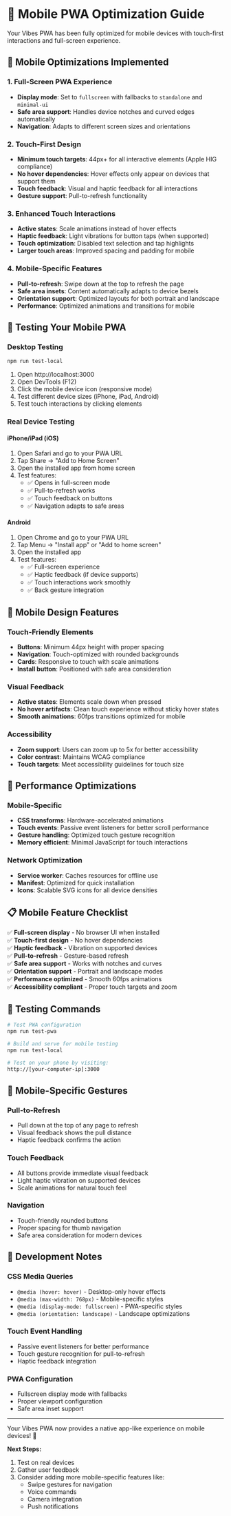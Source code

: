 # 📱 Mobile PWA Optimization Guide

Your Vibes PWA has been fully optimized for mobile devices with touch-first interactions and full-screen experience.

## 🎯 **Mobile Optimizations Implemented**

### **1. Full-Screen PWA Experience**
- **Display mode**: Set to `fullscreen` with fallbacks to `standalone` and `minimal-ui`
- **Safe area support**: Handles device notches and curved edges automatically
- **Navigation**: Adapts to different screen sizes and orientations

### **2. Touch-First Design**
- **Minimum touch targets**: 44px+ for all interactive elements (Apple HIG compliance)
- **No hover dependencies**: Hover effects only appear on devices that support them
- **Touch feedback**: Visual and haptic feedback for all interactions
- **Gesture support**: Pull-to-refresh functionality

### **3. Enhanced Touch Interactions**
- **Active states**: Scale animations instead of hover effects
- **Haptic feedback**: Light vibrations for button taps (when supported)
- **Touch optimization**: Disabled text selection and tap highlights
- **Larger touch areas**: Improved spacing and padding for mobile

### **4. Mobile-Specific Features**
- **Pull-to-refresh**: Swipe down at the top to refresh the page
- **Safe area insets**: Content automatically adapts to device bezels
- **Orientation support**: Optimized layouts for both portrait and landscape
- **Performance**: Optimized animations and transitions for mobile

## 🧪 **Testing Your Mobile PWA**

### **Desktop Testing**
```bash
npm run test-local
```
1. Open http://localhost:3000
2. Open DevTools (F12)
3. Click the mobile device icon (responsive mode)
4. Test different device sizes (iPhone, iPad, Android)
5. Test touch interactions by clicking elements

### **Real Device Testing**

#### **iPhone/iPad (iOS)**
1. Open Safari and go to your PWA URL
2. Tap Share → "Add to Home Screen"
3. Open the installed app from home screen
4. Test features:
   - ✅ Opens in full-screen mode
   - ✅ Pull-to-refresh works
   - ✅ Touch feedback on buttons
   - ✅ Navigation adapts to safe areas

#### **Android**
1. Open Chrome and go to your PWA URL
2. Tap Menu → "Install app" or "Add to home screen"
3. Open the installed app
4. Test features:
   - ✅ Full-screen experience
   - ✅ Haptic feedback (if device supports)
   - ✅ Touch interactions work smoothly
   - ✅ Back gesture integration

## 🎨 **Mobile Design Features**

### **Touch-Friendly Elements**
- **Buttons**: Minimum 44px height with proper spacing
- **Navigation**: Touch-optimized with rounded backgrounds
- **Cards**: Responsive to touch with scale animations
- **Install button**: Positioned with safe area consideration

### **Visual Feedback**
- **Active states**: Elements scale down when pressed
- **No hover artifacts**: Clean touch experience without sticky hover states
- **Smooth animations**: 60fps transitions optimized for mobile

### **Accessibility**
- **Zoom support**: Users can zoom up to 5x for better accessibility
- **Color contrast**: Maintains WCAG compliance
- **Touch targets**: Meet accessibility guidelines for touch size

## 🚀 **Performance Optimizations**

### **Mobile-Specific**
- **CSS transforms**: Hardware-accelerated animations
- **Touch events**: Passive event listeners for better scroll performance
- **Gesture handling**: Optimized touch gesture recognition
- **Memory efficient**: Minimal JavaScript for touch interactions

### **Network Optimization**
- **Service worker**: Caches resources for offline use
- **Manifest**: Optimized for quick installation
- **Icons**: Scalable SVG icons for all device densities

## 📋 **Mobile Feature Checklist**

✅ **Full-screen display** - No browser UI when installed  
✅ **Touch-first design** - No hover dependencies  
✅ **Haptic feedback** - Vibration on supported devices  
✅ **Pull-to-refresh** - Gesture-based refresh  
✅ **Safe area support** - Works with notches and curves  
✅ **Orientation support** - Portrait and landscape modes  
✅ **Performance optimized** - Smooth 60fps animations  
✅ **Accessibility compliant** - Proper touch targets and zoom  

## 🎯 **Testing Commands**

```bash
# Test PWA configuration
npm run test-pwa

# Build and serve for mobile testing
npm run test-local

# Test on your phone by visiting:
http://[your-computer-ip]:3000
```

## 📱 **Mobile-Specific Gestures**

### **Pull-to-Refresh**
- Pull down at the top of any page to refresh
- Visual feedback shows the pull distance
- Haptic feedback confirms the action

### **Touch Feedback**
- All buttons provide immediate visual feedback
- Light haptic vibration on supported devices
- Scale animations for natural touch feel

### **Navigation**
- Touch-friendly rounded buttons
- Proper spacing for thumb navigation
- Safe area consideration for modern devices

## 🔧 **Development Notes**

### **CSS Media Queries**
- `@media (hover: hover)` - Desktop-only hover effects
- `@media (max-width: 768px)` - Mobile-specific styles
- `@media (display-mode: fullscreen)` - PWA-specific styles
- `@media (orientation: landscape)` - Landscape optimizations

### **Touch Event Handling**
- Passive event listeners for better performance
- Touch gesture recognition for pull-to-refresh
- Haptic feedback integration

### **PWA Configuration**
- Fullscreen display mode with fallbacks
- Proper viewport configuration
- Safe area inset support

---

Your Vibes PWA now provides a native app-like experience on mobile devices! 🎉

**Next Steps:**
1. Test on real devices
2. Gather user feedback
3. Consider adding more mobile-specific features like:
   - Swipe gestures for navigation
   - Voice commands
   - Camera integration
   - Push notifications 
